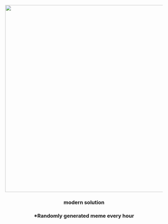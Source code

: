 <p align="center">
        <img src="https://i.redd.it/brpgnpsbijn81.gif" width="600" height="600">
        </p>
        <h3 align="center">modern solution</h3>
        <h3 align="center">*Randomly generated meme every hour</h3>
    
